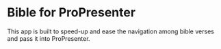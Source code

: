 # Bible for ProPresenter

This app is built to speed-up and ease the navigation among bible verses and pass it into ProPresenter.